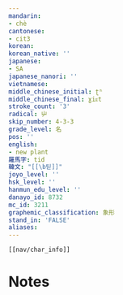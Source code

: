 ```yaml
---
mandarin:
- chè
cantonese:
- cit3
korean:
korean_native: ''
japanese:
- SA
japanese_nanori: ''
vietnamese:
middle_chinese_initial: ʈʰ
middle_chinese_final: ɣiᴇt
stroke_count: '3'
radical: 屮
skip_number: 4-3-3
grade_level: 名
pos: ''
english:
- new plant
羅馬字: tid
韓文: "[[\b틷]]"
joyo_level: ''
hsk_level: ''
hanmun_edu_level: ''
danayo_id: 8732
mc_id: 3211
graphemic_classification: 象形
stand_in: 'FALSE'
aliases:
---
```

```meta-bind-embed
[[nav/char_info]]
```

# Notes
